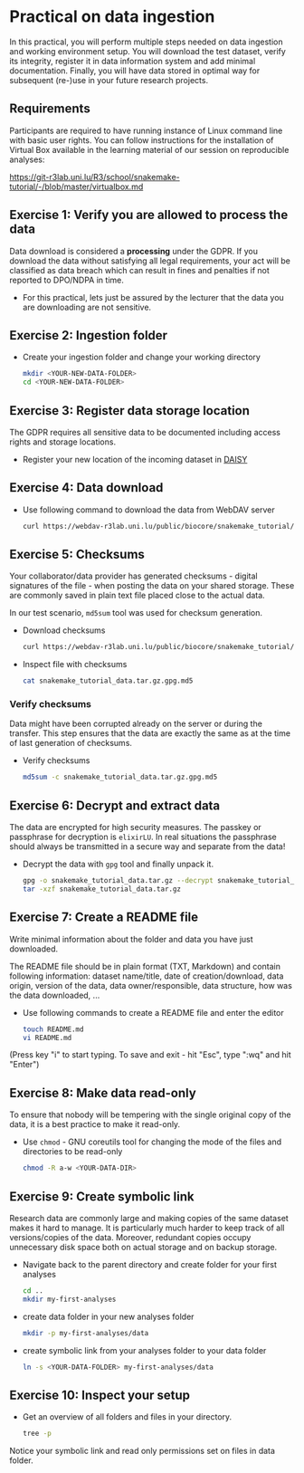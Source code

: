 # Practical on data ingestion

In this practical, you will perform multiple steps needed on data ingestion and working environment setup. You will download the test dataset, verify its integrity, register it in data information system and add minimal documentation. Finally, you will have data stored in optimal way for subsequent (re-)use in your future research projects.

## Requirements

Participants are required to have running instance of Linux command line with basic user rights.
You can follow instructions for the installation of Virtual Box available in the learning material of our session on reproducible analyses:

https://git-r3lab.uni.lu/R3/school/snakemake-tutorial/-/blob/master/virtualbox.md

## Exercise 1: Verify you are allowed to process the data

Data download is considered a **processing** under the GDPR. If you download the data without satisfying all legal requirements, your act will be classified as data breach which can result in fines and penalties if not reported to DPO/NDPA in time.

* For this practical, lets just be assured by the lecturer that the data you are downloading are not sensitive.

## Exercise 2: Ingestion folder

* Create your ingestion folder and change your working directory

  ```bash
  mkdir <YOUR-NEW-DATA-FOLDER>
  cd <YOUR-NEW-DATA-FOLDER>
  ```

## Exercise 3: Register data storage location

The GDPR requires all sensitive data to be documented including access rights and storage locations.

* Register your new location of the incoming dataset in [DAISY](https://daisy-demo.elixir-luxembourg.org/)

## Exercise 4: Data download

* Use following command to download the data from WebDAV server

  ```bash
  curl https://webdav-r3lab.uni.lu/public/biocore/snakemake_tutorial/snakemake_tutorial_data.tar.gz.gpg -o snakemake_tutorial_data.tar.gz.gpg
  ```

## Exercise 5: Checksums

Your collaborator/data provider has generated checksums - digital signatures of the file - when posting the data on your shared storage. These are commonly saved in plain text file placed close to the actual data.

In our test scenario, `md5sum` tool was used for checksum generation.

* Download checksums

  ```bash
  curl https://webdav-r3lab.uni.lu/public/biocore/snakemake_tutorial/snakemake_tutorial_data.tar.gz.gpg.md5 -o snakemake_tutorial_data.tar.gz.gpg.md5
  ```

* Inspect file with checksums

  ```bash
  cat snakemake_tutorial_data.tar.gz.gpg.md5
  ```

### Verify checksums

Data might have been corrupted already on the server or during the transfer. This step ensures that the data are exactly the same as at the time of last generation of checksums.

* Verify checksums

  ```bash
  md5sum -c snakemake_tutorial_data.tar.gz.gpg.md5
  ```

## Exercise 6: Decrypt and extract data

The data are encrypted for high security measures. The passkey or passphrase for decryption is `elixirLU`. In real situations the passphrase should always be transmitted in a secure way and separate from the data!

* Decrypt the data with `gpg` tool and finally unpack it.

  ```bash
  gpg -o snakemake_tutorial_data.tar.gz --decrypt snakemake_tutorial_data.tar.gz.gpg
  tar -xzf snakemake_tutorial_data.tar.gz
  ```

## Exercise 7: Create a README file

Write minimal information about the folder and data you have just downloaded.

The README file should be in plain format (TXT, Markdown) and contain following information: dataset name/title, date of creation/download, data origin, version of the data, data owner/responsible, data structure, how was the data downloaded, ...

* Use following commands to create a README file and enter the editor

  ```bash
  touch README.md
  vi README.md
  ```

(Press key "i" to start typing. To save and exit - hit "Esc", type ":wq" and hit "Enter")

## Exercise 8: Make data read-only

To ensure that nobody will be tempering with the single original copy of the data, it is a best practice to make it read-only.

* Use `chmod` - GNU coreutils tool for changing the mode of the files and directories to be read-only

  ```bash
  chmod -R a-w <YOUR-DATA-DIR>
  ```

## Exercise 9: Create symbolic link

Research data are commonly large and making copies of the same dataset makes it hard to manage. It is particularly much harder to keep track of all versions/copies of the data. Moreover, redundant copies occupy unnecessary disk space both on actual storage and on backup storage.

* Navigate back to the parent directory and create folder for your first analyses

  ```bash
  cd ..
  mkdir my-first-analyses
  ```

* create data folder in your new analyses folder

  ```bash
  mkdir -p my-first-analyses/data
  ```

* create symbolic link from your analyses folder to your data folder

  ```bash
  ln -s <YOUR-DATA-FOLDER> my-first-analyses/data
  ```

## Exercise 10: Inspect your setup

* Get an overview of all folders and files in your directory.

  ```bash
  tree -p
  ```

Notice your symbolic link and read only permissions set on files in data folder.
